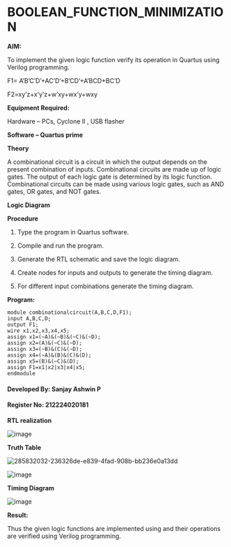 # BOOLEAN_FUNCTION_MINIMIZATION

**AIM:**

To implement the given logic function verify its operation in Quartus using Verilog programming.

F1= A’B’C’D’+AC’D’+B’CD’+A’BCD+BC’D 

F2=xy’z+x’y’z+w’xy+wx’y+wxy

**Equipment Required:**

Hardware – PCs, Cyclone II , USB flasher

**Software – Quartus prime**

**Theory**

 A combinational circuit is a circuit in which the output depends on the present combination of inputs. Combinational circuits are made up of logic gates. The output of each logic gate is determined by its logic function. Combinational circuits can be made using various logic gates, such as AND gates, OR gates, and NOT gates.

**Logic Diagram**

**Procedure**

1.	Type the program in Quartus software.

2.	Compile and run the program.

3.	Generate the RTL schematic and save the logic diagram.

4.	Create nodes for inputs and outputs to generate the timing diagram.

5.	For different input combinations generate the timing diagram.


**Program:**

```
module combinationalcircuit(A,B,C,D,F1);
input A,B,C,D;
output F1;
wire x1,x2,x3,x4,x5;
assign x1=(~A)&(~B)&(~C)&(~D);
assign x2=(A)&(~C)&(~D);
assign x3=(~B)&(C)&(~D);
assign x4=(~A)&(B)&(C)&(D);
assign x5=(B)&(~C)&(D);
assign F1=x1|x2|x3|x4|x5;
endmodule
```
#### Developed By: Sanjay Ashwin P
#### Register No: 212224020181

**RTL realization**

![image](https://github.com/sanjayashwinP/BOOLEAN_FUNCTION_MINIMIZATION/assets/147473265/f4e0dc5c-6df7-46b1-90a8-fbdbcf6bb658)

**Truth Table**

![285832032-236326de-e839-4fad-908b-bb236e0a13dd](https://github.com/sanjayashwinP/BOOLEAN_FUNCTION_MINIMIZATION/assets/147473265/399f99d5-79cc-443a-b54a-41d7a0326a5c)

![image](https://github.com/sanjayashwinP/BOOLEAN_FUNCTION_MINIMIZATION/assets/147473265/86318cdd-6571-45dd-8e95-6458eb6074cc)

**Timing Diagram**

![image](https://github.com/sanjayashwinP/BOOLEAN_FUNCTION_MINIMIZATION/assets/147473265/07b5e0bd-6050-4fb7-86af-4113419d5e6e)

**Result:**

Thus the given logic functions are implemented using and their operations are verified using Verilog programming.

